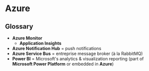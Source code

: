 # Azure

## Glossary

* **Azure Monitor**
  * **Application Insights**
* **Azure Notification Hub** = push notifications
* **Azure Service Bus** = entreprise message broker (à la RabbitMQ)
* **Power BI** = Microsoft's analytics & visualization reporting (part of **Microsoft Power Platform** or embedded in **Azure**)
